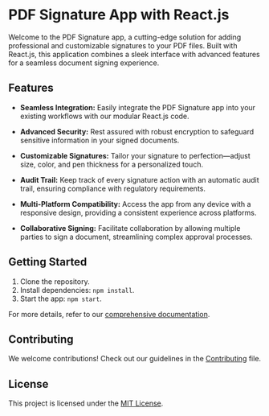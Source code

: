 # PDF Signature App with React.js

Welcome to the PDF Signature app, a cutting-edge solution for adding professional and customizable signatures to your PDF files. Built with React.js, this application combines a sleek interface with advanced features for a seamless document signing experience.

## Features

- **Seamless Integration:** Easily integrate the PDF Signature app into your existing workflows with our modular React.js code.

- **Advanced Security:** Rest assured with robust encryption to safeguard sensitive information in your signed documents.

- **Customizable Signatures:** Tailor your signature to perfection—adjust size, color, and pen thickness for a personalized touch.

- **Audit Trail:** Keep track of every signature action with an automatic audit trail, ensuring compliance with regulatory requirements.

- **Multi-Platform Compatibility:** Access the app from any device with a responsive design, providing a consistent experience across platforms.

- **Collaborative Signing:** Facilitate collaboration by allowing multiple parties to sign a document, streamlining complex approval processes.

## Getting Started

1. Clone the repository.
2. Install dependencies: `npm install`.
3. Start the app: `npm start`.

For more details, refer to our [comprehensive documentation](link-to-docs).

## Contributing

We welcome contributions! Check out our guidelines in the [Contributing](CONTRIBUTING.md) file.

## License

This project is licensed under the [MIT License](LICENSE).
